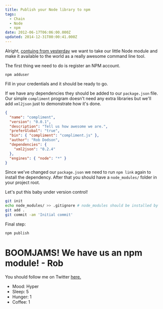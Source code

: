 ```yaml
---
title: Publish your Node library to npm
tags:
  - Chain
  - Node
  - npm
date: 2012-06-17T06:06:00.000Z
updated: 2014-12-31T00:00:41.000Z
---
```


Alright, [contuing from yesterday](http://robdodson.me/blog/2012/06/15/how-to-run-a-node-script-from-the-command-line/) we want to take our little Node module and make it available to the world as a really awesome command line tool.

The first thing we need to do is register an NPM account.

`npm adduser`

Fill in your credentials and it should be ready to go.

If we have any dependencies they should be added to our `package.json` file. Our simple `compliment` program doesn't need any extra libraries but we'll add `xml2json` just to demonstrate how it's done.

```json
{
  "name": "compliment",
  "version": "0.0.1",
  "description": "Tell us how awesome we are.",
  "preferGlobal": "true",
  "bin": { "compliment": "compliment.js" },
  "author": "Rob Dodson",
  "dependencies": {
    "xml2json": "0.2.4"
  },
  "engines": { "node": "*" }
}
```

Since we've changed our `package.json` we need to run `npm link` again to install the dependency. After that you should have a `node_modules/` folder in your project root.

Let's put this baby under version control!

```bash
git init
echo node_modules/ >> .gitignore # node_modules should be installed by npm
git add .
git commit -am 'Initial commit'
```

Final step:

```bash
npm publish
```

# BOOMJAMS! We have us an npm module! - Rob

You should follow me on Twitter [here.](http://twitter.com/rob_dodson)

- Mood: Hyper
- Sleep: 5
- Hunger: 1
- Coffee: 1
